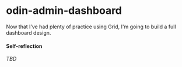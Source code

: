 # odin-admin-dashboard
Now that I’ve had plenty of practice using Grid, I'm going to build a full dashboard design.

#### Self-reflection

*TBD*

